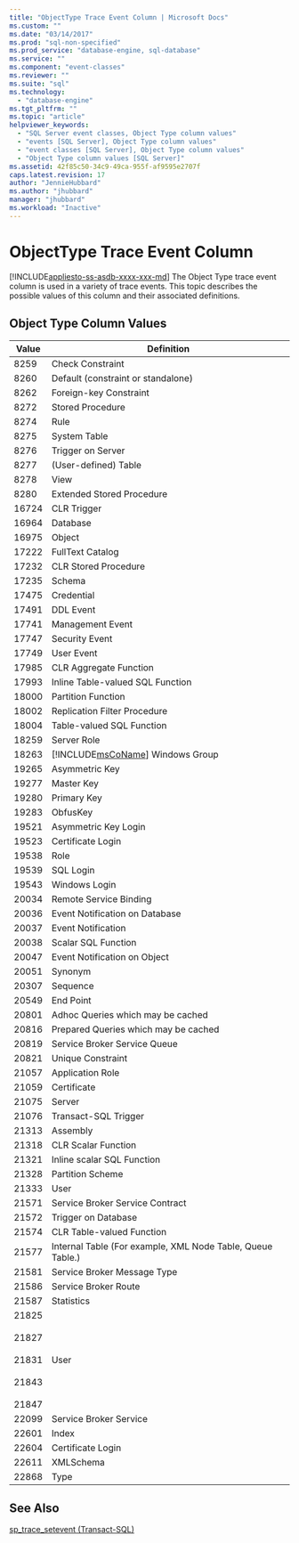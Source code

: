 ```yaml
---
title: "ObjectType Trace Event Column | Microsoft Docs"
ms.custom: ""
ms.date: "03/14/2017"
ms.prod: "sql-non-specified"
ms.prod_service: "database-engine, sql-database"
ms.service: ""
ms.component: "event-classes"
ms.reviewer: ""
ms.suite: "sql"
ms.technology: 
  - "database-engine"
ms.tgt_pltfrm: ""
ms.topic: "article"
helpviewer_keywords: 
  - "SQL Server event classes, Object Type column values"
  - "events [SQL Server], Object Type column values"
  - "event classes [SQL Server], Object Type column values"
  - "Object Type column values [SQL Server]"
ms.assetid: 42f85c50-34c9-49ca-955f-af9595e2707f
caps.latest.revision: 17
author: "JennieHubbard"
ms.author: "jhubbard"
manager: "jhubbard"
ms.workload: "Inactive"
---
```

# ObjectType Trace Event Column
[!INCLUDE[appliesto-ss-asdb-xxxx-xxx-md](../../includes/appliesto-ss-asdb-xxxx-xxx-md.md)]
  The Object Type trace event column is used in a variety of trace events. This topic describes the possible values of this column and their associated definitions.  
  
## Object Type Column Values  
  
|Value|Definition|  
|-----------|----------------|  
|8259|Check Constraint|  
|8260|Default (constraint or standalone)|  
|8262|Foreign-key Constraint|  
|8272|Stored Procedure|  
|8274|Rule|  
|8275|System Table|  
|8276|Trigger on Server|  
|8277|(User-defined) Table|  
|8278|View|  
|8280|Extended Stored Procedure|  
|16724|CLR Trigger|  
|16964|Database|  
|16975|Object|  
|17222|FullText Catalog|  
|17232|CLR Stored Procedure|  
|17235|Schema|  
|17475|Credential|  
|17491|DDL Event|  
|17741|Management Event|  
|17747|Security Event|  
|17749|User Event|  
|17985|CLR Aggregate Function|  
|17993|Inline Table-valued SQL Function|  
|18000|Partition Function|  
|18002|Replication Filter Procedure|  
|18004|Table-valued SQL Function|  
|18259|Server Role|  
|18263|[!INCLUDE[msCoName](../../includes/msconame-md.md)] Windows Group|  
|19265|Asymmetric Key|  
|19277|Master Key|  
|19280|Primary Key|  
|19283|ObfusKey|  
|19521|Asymmetric Key Login|  
|19523|Certificate Login|  
|19538|Role|  
|19539|SQL Login|  
|19543|Windows Login|  
|20034|Remote Service Binding|  
|20036|Event Notification on Database|  
|20037|Event Notification|  
|20038|Scalar SQL Function|  
|20047|Event Notification on Object|  
|20051|Synonym|  
|20307|Sequence|  
|20549|End Point|  
|20801|Adhoc Queries which may be cached|  
|20816|Prepared Queries which may be cached|  
|20819|Service Broker Service Queue|  
|20821|Unique Constraint|  
|21057|Application Role|  
|21059|Certificate|  
|21075|Server|  
|21076|Transact-SQL Trigger|  
|21313|Assembly|  
|21318|CLR Scalar Function|  
|21321|Inline scalar SQL Function|  
|21328|Partition Scheme|  
|21333|User|  
|21571|Service Broker Service Contract|  
|21572|Trigger on Database|  
|21574|CLR Table-valued Function|  
|21577|Internal Table (For example, XML Node Table, Queue Table.)|  
|21581|Service Broker Message Type|  
|21586|Service Broker Route|  
|21587|Statistics|  
|21825<br /><br /> 21827<br /><br /> 21831<br /><br /> 21843<br /><br /> 21847|User|  
|22099|Service Broker Service|  
|22601|Index|  
|22604|Certificate Login|  
|22611|XMLSchema|  
|22868|Type|  
  
## See Also  
 [sp_trace_setevent &#40;Transact-SQL&#41;](../../relational-databases/system-stored-procedures/sp-trace-setevent-transact-sql.md)  
  
  
